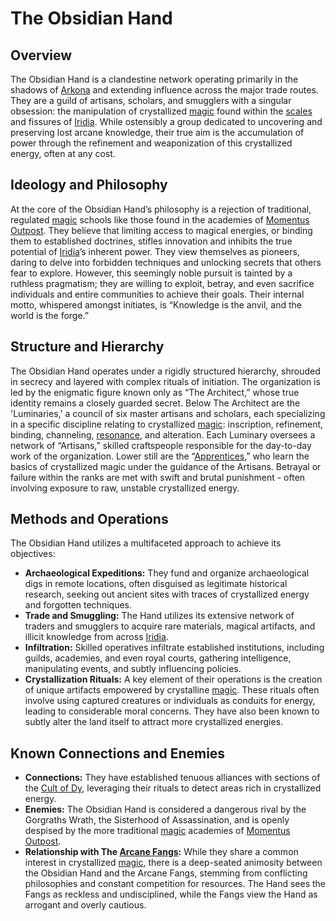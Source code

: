 # The Obsidian Hand

## Overview

The Obsidian Hand is a clandestine network operating primarily in the shadows of [Arkona](/geography/settlement/city/arkona.md) and extending influence across the major trade routes. They are a guild of artisans, scholars, and smugglers with a singular obsession: the manipulation of crystallized [magic](/structure/mechanic/magic.md) found within the [scales](/geography/landmark/scale.md) and fissures of [Iridia](/geography/world/iridia.md). While ostensibly a group dedicated to uncovering and preserving lost arcane knowledge, their true aim is the accumulation of power through the refinement and weaponization of this crystallized energy, often at any cost.

## Ideology and Philosophy

At the core of the Obsidian Hand’s philosophy is a rejection of traditional, regulated [magic](/structure/mechanic/magic.md) schools like those found in the academies of [Momentus Outpost](/raw/20250501/city/momentus-outpost.md). They believe that limiting access to magical energies, or binding them to established doctrines, stifles innovation and inhibits the true potential of [Iridia](/geography/world/iridia.md)’s inherent power. They view themselves as pioneers, daring to delve into forbidden techniques and unlocking secrets that others fear to explore. However, this seemingly noble pursuit is tainted by a ruthless pragmatism; they are willing to exploit, betray, and even sacrifice individuals and entire communities to achieve their goals. Their internal motto, whispered amongst initiates, is “Knowledge is the anvil, and the world is the forge.”

## Structure and Hierarchy

The Obsidian Hand operates under a rigidly structured hierarchy, shrouded in secrecy and layered with complex rituals of initiation. The organization is led by the enigmatic figure known only as “The Architect,” whose true identity remains a closely guarded secret. Below The Architect are the 'Luminaries,' a council of six master artisans and scholars, each specializing in a specific discipline relating to crystallized [magic](/structure/mechanic/magic.md): inscription, refinement, binding, channeling, [resonance](/raw/20250501/resonance/resonance.md), and alteration. Each Luminary oversees a network of “Artisans,” skilled craftspeople responsible for the day-to-day work of the organization. Lower still are the “[Apprentices](/raw/20250501/scholar/apprentices.md),” who learn the basics of crystallized magic under the guidance of the Artisans.  Betrayal or failure within the ranks are met with swift and brutal punishment - often involving exposure to raw, unstable crystallized energy.

## Methods and Operations

The Obsidian Hand utilizes a multifaceted approach to achieve its objectives:

*   **Archaeological Expeditions:** They fund and organize archaeological digs in remote locations, often disguised as legitimate historical research, seeking out ancient sites with traces of crystallized energy and forgotten techniques.
*   **Trade and Smuggling:** The Hand utilizes its extensive network of traders and smugglers to acquire rare materials, magical artifacts, and illicit knowledge from across [Iridia](/geography/world/iridia.md).
*   **Infiltration:** Skilled operatives infiltrate established institutions, including guilds, academies, and even royal courts, gathering intelligence, manipulating events, and subtly influencing policies.
*   **Crystallization Rituals:** A key element of their operations is the creation of unique artifacts empowered by crystalline [magic](/structure/mechanic/magic.md). These rituals often involve using captured creatures or individuals as conduits for energy, leading to considerable moral concerns.  They have also been known to subtly alter the land itself to attract more crystallized energies.

## Known Connections and Enemies

*   **Connections:** They have established tenuous alliances with sections of the [Cult of Dy](/structure/society/factions/cult-of-dy.md), leveraging their rituals to detect areas rich in crystallized energy.
*   **Enemies:** The Obsidian Hand is considered a dangerous rival by the Gorgraths Wrath, the Sisterhood of Assassination, and is openly despised by the more traditional [magic](/structure/mechanic/magic.md) academies of [Momentus Outpost](/raw/20250501/city/momentus-outpost.md).
*   **Relationship with The [Arcane Fangs](/structure/society/factions/arcane-fangs.md):** While they share a common interest in crystallized [magic](/structure/mechanic/magic.md), there is a deep-seated animosity between the Obsidian Hand and the Arcane Fangs, stemming from conflicting philosophies and constant competition for resources. The Hand sees the Fangs as reckless and undisciplined, while the Fangs view the Hand as arrogant and overly cautious.
